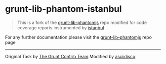 # grunt-lib-phantom-istanbul
> This is a fork of the [grunt-lib-phantomjs](https://github.com/gruntjs/grunt-lib-phantomjs) repo modified
> for code coverage reports instrumented by [istanbul](http://gotwarlost.github.com/istanbul/)

For any further documentation please visit the [grunt-lib-phantomjs](https://github.com/gruntjs/grunt-lib-phantomjs) repo page

---

Original Task by [The Grunt Contrib Team](http://gruntjs.com/)
Modified by [asciidisco](http://twitter.com/asciidisco)

